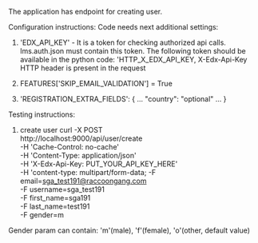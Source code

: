 The application has endpoint for creating user.

Configuration instructions: Code needs next additional settings:

1) 'EDX_API_KEY' - It is a token for checking authorized api calls. lms.auth.json must contain this token.
                The following token should be available in the python code: 'HTTP_X_EDX_API_KEY,
                    X-Edx-Api-Key HTTP header is present in the request

2) FEATURES['SKIP_EMAIL_VALIDATION'] = True

3) 'REGISTRATION_EXTRA_FIELDS': {
        ...
        "country": "optional"
        ...
    }


 Testing instructions:
 1. create user
 curl -X POST \
  http://localhost:9000/api/user/create \
  -H 'Cache-Control: no-cache' \
  -H 'Content-Type: application/json' \
  -H 'X-Edx-Api-Key: PUT_YOUR_API_KEY_HERE' \
  -H 'content-type: multipart/form-data;
  -F email=sga_test191@raccoongang.com \
  -F username=sga_test191 \
  -F first_name=sga191 \
  -F last_name=test191 \
  -F gender=m


  Gender param can contain: 'm'(male), 'f'(female), 'o'(other, default value)